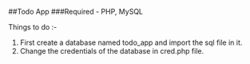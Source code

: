 ##Todo App 
###Required - PHP, MySQL

Things to do :-
1) First create a database named todo_app and import the sql file in it.
2) Change the credentials of the database in cred.php file.
